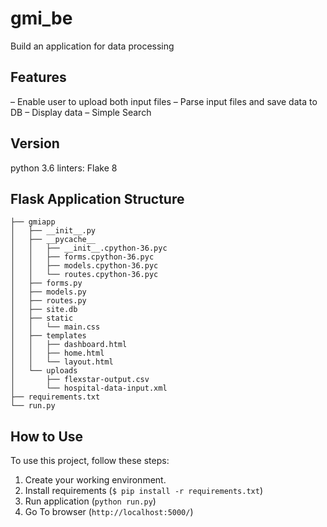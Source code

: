 # gmi_be
Build an application for data processing

## Features
– Enable user to upload both input files
– Parse input files and save data to DB
– Display data
– Simple Search

## Version
python 3.6
linters: Flake 8


## Flask Application Structure 
```
├── gmiapp
│   ├── __init__.py
│   ├── __pycache__
│   │   ├── __init__.cpython-36.pyc
│   │   ├── forms.cpython-36.pyc
│   │   ├── models.cpython-36.pyc
│   │   └── routes.cpython-36.pyc
│   ├── forms.py
│   ├── models.py
│   ├── routes.py
│   ├── site.db
│   ├── static
│   │   └── main.css
│   ├── templates
│   │   ├── dashboard.html
│   │   ├── home.html
│   │   └── layout.html
│   └── uploads
│       ├── flexstar-output.csv
│       └── hospital-data-input.xml
├── requirements.txt
└── run.py

```

## How to Use

To use this project, follow these steps:
1. Create your working environment.
2. Install requirements (`$ pip install -r requirements.txt`)
3. Run application (` python run.py `)
4. Go To browser (` http://localhost:5000/ `)
